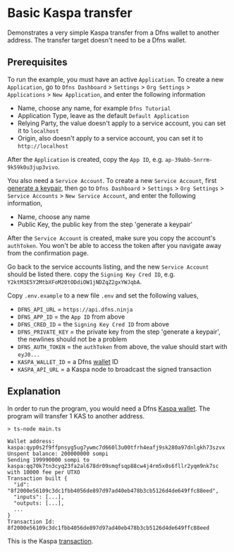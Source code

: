 # Basic Kaspa transfer

Demonstrates a very simple Kaspa transfer from a Dfns wallet to another address. The transfer target doesn't need to be a Dfns wallet.

## Prerequisites

To run the example, you must have an active `Application`. To create a new `Application`, go to `Dfns Dashboard` > `Settings` > `Org Settings` > `Applications` > `New Application`, and enter the following information

- Name, choose any name, for example `Dfns Tutorial`
- Application Type, leave as the default `Default Application`
- Relying Party, the value doesn't apply to a service account, you can set it to `localhost`
- Origin, also doesn't apply to a service account, you can set it to `http://localhost`

After the `Application` is created, copy the `App ID`, e.g. `ap-39abb-5nrrm-9k59k0u3jup3vivo`.

You also need a `Service Account`. To create a new `Service Account`, first [generate a keypair](https://docs.dfns.co/dfns-docs/advanced-topics/authentication/credentials/generate-a-key-pair), then go to `Dfns Dashboard` > `Settings` > `Org Settings` > `Service Accounts` > `New Service Account`, and enter the following information,

- Name, choose any name
- Public Key, the public key from the step 'generate a keypair'

After the `Service Account` is created, make sure you copy the account's `authToken`. You won't be able to access the token after you navigate away from the confirmation page.

Go back to the service accounts listing, and the new `Service Account` should be listed there. copy the `Signing Key Cred ID`, e.g. `Y2ktM3E5Y2MtbXFoM20tODdiOW1jNDZqZ2gxYWJqbA`.

Copy `.env.example` to a new file `.env` and set the following values,

- `DFNS_API_URL` = `https://api.dfns.ninja`
- `DFNS_APP_ID` = the `App ID` from above
- `DFNS_CRED_ID` = the `Signing Key Cred ID` from above
- `DFNS_PRIVATE_KEY` = the private key from the step 'generate a keypair', the newlines should not be a problem
- `DFNS_AUTH_TOKEN` = the `authToken` from above, the value should start with `eyJ0...`
- `KASPA_WALLET_ID` = a Dfns [wallet](https://docs.dfns.co/dfns-docs/api-docs/beta-wallets-api-and-nfts/create-wallet) ID
- `KASPA_API_URL` = a Kaspa node to broadcast the signed transaction

## Explanation

In order to run the program, you would need a Dfns [Kaspa wallet](https://explorer.kaspa.org/addresses/kaspa:qyp0s2f9ffpnsyg5ug7ywmc7d660l3u00tfrh4eafj9sk280a97dnlgkh73szvx?page=1). The program will transfer 1 KAS to another address.

```shell
> ts-node main.ts

Wallet address: kaspa:qyp0s2f9ffpnsyg5ug7ywmc7d660l3u00tfrh4eafj9sk280a97dnlgkh73szvx
Unspent balance: 200000000 sompi
Sending 199990000 sompi to kaspa:qq70k7tn3cyq23fa2al678dr09smqfsqp88cw4j4rm5x0s6fllr2yqm9nk7sc with 10000 fee per UTXO
Transaction built {
  "id": "8f2000e56109c3dc1fbb4056de897d97ad40eb478b3cb5126d4de649ffc88eed",
  "inputs": [...],
  "outputs: [...],
  ...
}
Transaction Id: 8f2000e56109c3dc1fbb4056de897d97ad40eb478b3cb5126d4de649ffc88eed
```

This is the Kaspa [transaction](https://explorer.kaspa.org/txs/8f2000e56109c3dc1fbb4056de897d97ad40eb478b3cb5126d4de649ffc88eed).
